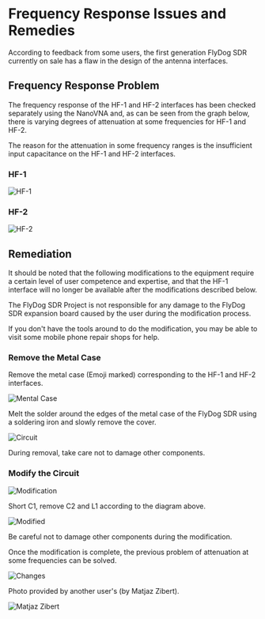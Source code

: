 # Frequency Response Issues and Remedies

According to feedback from some users, the first generation FlyDog SDR currently on sale has a flaw in the design of the antenna interfaces.

## Frequency Response Problem

The frequency response of the HF-1 and HF-2 interfaces has been checked separately using the NanoVNA and, as can be seen from the graph below, there is varying degrees of attenuation at some frequencies for HF-1 and HF-2.

The reason for the attenuation in some frequency ranges is the insufficient input capacitance on the HF-1 and HF-2 interfaces.

### HF-1

![HF-1](/developer/sensitivity_1.jpg "HF-1")

### HF-2

![HF-2](/developer/sensitivity_2.jpg "HF-2")

## Remediation

It should be noted that the following modifications to the equipment require a certain level of user competence and expertise, and that the HF-1 interface will no longer be available after the modifications described below.

The FlyDog SDR Project is not responsible for any damage to the FlyDog SDR expansion board caused by the user during the modification process.

If you don't have the tools around to do the modification, you may be able to visit some mobile phone repair shops for help.

### Remove the Metal Case

Remove the metal case (Emoji marked) corresponding to the HF-1 and HF-2 interfaces.

![Mental Case](/developer/sensitivity_3.jpg "Mental Case")

Melt the solder around the edges of the metal case of the FlyDog SDR using a soldering iron and slowly remove the cover.

![Circuit](/developer/sensitivity_4.jpg "Circuit")

During removal, take care not to damage other components.

### Modify the Circuit

![Modification](/developer/sensitivity_5.jpg "Modification")

Short C1, remove C2 and L1 according to the diagram above.

![Modified](/developer/sensitivity_6.jpg "Modified")

Be careful not to damage other components during the modification.

Once the modification is complete, the previous problem of attenuation at some frequencies can be solved.

![Changes](/developer/sensitivity_7.jpg "Changes")

Photo provided by another user's (by Matjaz Zibert).

![Matjaz Zibert](/developer/sensitivity_8.jpg "Matjaz Zibert")